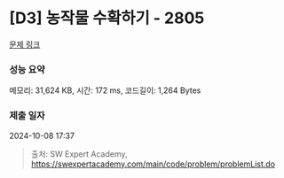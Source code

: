 # [D3] 농작물 수확하기 - 2805 

[문제 링크](https://swexpertacademy.com/main/code/problem/problemDetail.do?contestProbId=AV7GLXqKAWYDFAXB) 

### 성능 요약

메모리: 31,624 KB, 시간: 172 ms, 코드길이: 1,264 Bytes

### 제출 일자

2024-10-08 17:37



> 출처: SW Expert Academy, https://swexpertacademy.com/main/code/problem/problemList.do